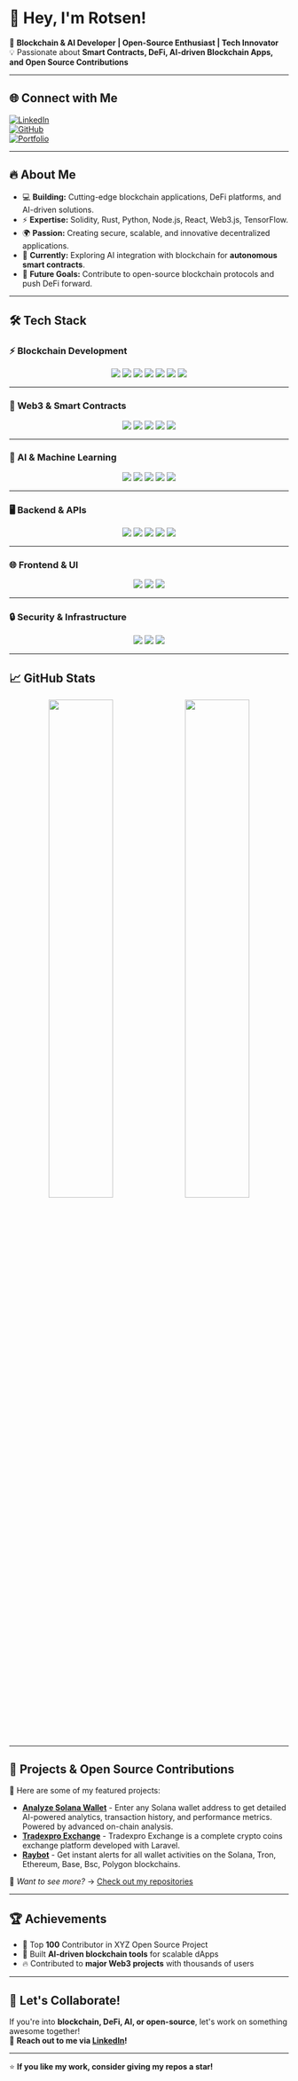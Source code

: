 # 👋 Hey, I'm Rotsen! 

🚀 **Blockchain & AI Developer | Open-Source Enthusiast | Tech Innovator**  
💡 Passionate about **Smart Contracts, DeFi, AI-driven Blockchain Apps, and Open Source Contributions**  

---

## 🌐 **Connect with Me**
[![LinkedIn](https://img.shields.io/badge/LinkedIn-0077B5?style=for-the-badge&logo=linkedin&logoColor=white)](https://www.linkedin.com/in/rotsen-merecido-6688a91a5/)  
[![GitHub](https://img.shields.io/badge/GitHub-333?style=for-the-badge&logo=github&logoColor=white)](https://github.com/synaptik69)  
[![Portfolio](https://img.shields.io/badge/Portfolio-%2312100E.svg?style=for-the-badge&logo=firefox&logoColor=white)](https://yourportfolio.com)  

---

## 🔥 **About Me**
- 💻 **Building:** Cutting-edge blockchain applications, DeFi platforms, and AI-driven solutions.  
- ⚡ **Expertise:** Solidity, Rust, Python, Node.js, React, Web3.js, TensorFlow.  
- 🌍 **Passion:** Creating secure, scalable, and innovative decentralized applications.  
- 🎯 **Currently:** Exploring AI integration with blockchain for **autonomous smart contracts**.  
- 🎯 **Future Goals:** Contribute to open-source blockchain protocols and push DeFi forward.  

---

## 🛠 Tech Stack

### ⚡ Blockchain Development  
<p align="center">
  <img src="https://img.shields.io/badge/Solidity-363636?style=for-the-badge&logo=solidity&logoColor=white" />
  <img src="https://img.shields.io/badge/Rust-000000?style=for-the-badge&logo=rust&logoColor=white" />
  <img src="https://img.shields.io/badge/Ethereum-3C3C3D?style=for-the-badge&logo=ethereum&logoColor=white" />
  <img src="https://img.shields.io/badge/Solana-000000?style=for-the-badge&logo=solana&logoColor=white" />
  <img src="https://img.shields.io/badge/BSC-F0B90B?style=for-the-badge&logo=binance&logoColor=white" />
  <img src="https://img.shields.io/badge/Polygon-8247E5?style=for-the-badge&logo=polygon&logoColor=white" />
  <img src="https://img.shields.io/badge/Hyperledger-2F3134?style=for-the-badge&logo=hyperledger&logoColor=white" />
</p>

---

### 📡 Web3 & Smart Contracts  
<p align="center">
  <img src="https://img.shields.io/badge/Web3.js-F16822?style=for-the-badge&logo=javascript&logoColor=white" />
  <img src="https://img.shields.io/badge/Ethers.js-3E4E88?style=for-the-badge&logo=javascript&logoColor=white" />
  <img src="https://img.shields.io/badge/Hardhat-FFD700?style=for-the-badge&logo=hardhat&logoColor=black" />
  <img src="https://img.shields.io/badge/Truffle-5E464D?style=for-the-badge&logo=truffle&logoColor=white" />
  <img src="https://img.shields.io/badge/The%20Graph-6A42C2?style=for-the-badge&logo=the-graph&logoColor=white" />
</p>

---

### 🤖 AI & Machine Learning  
<p align="center">
  <img src="https://img.shields.io/badge/Python-3776AB?style=for-the-badge&logo=python&logoColor=white" />
  <img src="https://img.shields.io/badge/TensorFlow-FF6F00?style=for-the-badge&logo=tensorflow&logoColor=white" />
  <img src="https://img.shields.io/badge/PyTorch-EE4C2C?style=for-the-badge&logo=pytorch&logoColor=white" />
  <img src="https://img.shields.io/badge/OpenAI-412991?style=for-the-badge&logo=openai&logoColor=white" />
  <img src="https://img.shields.io/badge/Hugging%20Face-FFDC62?style=for-the-badge&logo=hugging-face&logoColor=black" />
</p>

---

### 🖥 Backend & APIs  
<p align="center">
  <img src="https://img.shields.io/badge/Node.js-339933?style=for-the-badge&logo=nodedotjs&logoColor=white" />
  <img src="https://img.shields.io/badge/Express.js-000000?style=for-the-badge&logo=express&logoColor=white" />
  <img src="https://img.shields.io/badge/GraphQL-E10098?style=for-the-badge&logo=graphql&logoColor=white" />
  <img src="https://img.shields.io/badge/IPFS-65C2CB?style=for-the-badge&logo=ipfs&logoColor=white" />
  <img src="https://img.shields.io/badge/Firebase-FFCA28?style=for-the-badge&logo=firebase&logoColor=black" />
</p>

---

### 🌐 Frontend & UI  
<p align="center">
  <img src="https://img.shields.io/badge/React-20232A?style=for-the-badge&logo=react&logoColor=61DAFB" />
  <img src="https://img.shields.io/badge/Next.js-000000?style=for-the-badge&logo=next.js&logoColor=white" />
  <img src="https://img.shields.io/badge/Tailwind_CSS-38B2AC?style=for-the-badge&logo=tailwind-css&logoColor=white" />
</p>

---

### 🔒 Security & Infrastructure  
<p align="center">
  <img src="https://img.shields.io/badge/AWS-232F3E?style=for-the-badge&logo=amazon-aws&logoColor=white" />
  <img src="https://img.shields.io/badge/Docker-2496ED?style=for-the-badge&logo=docker&logoColor=white" />
  <img src="https://img.shields.io/badge/Kubernetes-326CE5?style=for-the-badge&logo=kubernetes&logoColor=white" />
</p>

---


## 📈 **GitHub Stats**
<p align="center">
  <img width="48%" src="https://github-readme-stats.vercel.app/api?username=synaptik69&show_icons=true&theme=radical" />
  <img width="48%" src="https://github-readme-streak-stats.herokuapp.com/?user=synaptik69&theme=radical" />
</p>

---

## 🚀 **Projects & Open Source Contributions**
🌟 Here are some of my featured projects:  
- **[Analyze Solana Wallet](https://www.aswa-sol.io/)** - Enter any Solana wallet address to get detailed AI-powered analytics, transaction history, and performance metrics. Powered by advanced on-chain analysis. 
- **[Tradexpro Exchange](https://tradexpro.org/)** - Tradexpro Exchange is a complete crypto coins exchange platform developed with Laravel. 
- **[Raybot](https://www.raybot.app/)** - Get instant alerts for all wallet activities on the Solana, Tron, Ethereum, Base, Bsc, Polygon blockchains. 

📌 *Want to see more?* → [Check out my repositories](https://github.com/synaptik69?tab=repositories)  

---

## 🏆 **Achievements**
- 🥇 Top **100** Contributor in XYZ Open Source Project  
- 🚀 Built **AI-driven blockchain tools** for scalable dApps  
- 🔥 Contributed to **major Web3 projects** with thousands of users  

---

## 💬 **Let's Collaborate!**
If you're into **blockchain, DeFi, AI, or open-source**, let's work on something awesome together!  
📩 **Reach out to me via [LinkedIn](https://linkedin.com/in/ryan-christian-antonio-53a2a7154/)!**  

---

⭐ **If you like my work, consider giving my repos a star!**  

